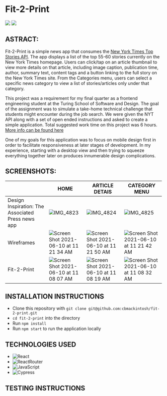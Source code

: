 # Fit-2-Print

<img src="https://img.shields.io/badge/LinkedIn-cameron--mackintosh-informational?style=for-the-badge&labelColor=black&logo=linkedin&logoColor=0077b5&&color=0FBBD6"/>
<img src="https://img.shields.io/badge/Github-cbmackintosh-informational?style=for-the-badge&labelColor=black&logo=github&color=8B0BD5"/>

## ASTRACT:

Fit-2-Print is a simple news app that consumes the [New York Times Top Stories API](https://developer.nytimes.com/docs/top-stories-product/1/overview). The app displays a list of the top 55-60 stories currently on the New York Times homepage. Users can click/tap on an article thumbnail to view more details on that article, including image caption, publication time, author, summary text, content tags and a button linking to the full story on the New York Times site. From the Categories menu, users can select a specific news category to view a list of stories/articles only under that category.

This project was a requirement for my final quarter as a frontend engineering student at the Turing School of Software and Design. The goal of the assignment was to simulate a take-home technical challenge that students might encounter during the job search. We were given the NYT API along with a set of open ended instructions and asked to create a simple application. Total suggested work time on this project was 6 hours. <a href="https://github.com/turingschool-examples/mod4-tech-challenges/blob/main/take-homes/fe-take-home.md">More info can be found here</a>

One of my goals for this application was to focus on mobile design first in order to facilitate responsiveness at later stages of development. In my experience, starting with a desktop view and then trying to squeeze everything together later on produces innumerable design complications.

## SCREENSHOTS:

|                     | HOME          | ARTICLE DETAIS | CATEGORY MENU |
| ------------------  | ------------- | -------------- | ------------- | 
| Design Inspiration: The Associated Press news app  | ![IMG_4823](https://user-images.githubusercontent.com/72054706/121571551-69cf9080-c9e0-11eb-9719-cd5498121842.PNG) | ![IMG_4824](https://user-images.githubusercontent.com/72054706/121571679-8f5c9a00-c9e0-11eb-8442-4ca3e9a08a14.PNG)  | ![IMG_4825](https://user-images.githubusercontent.com/72054706/121571738-9e434c80-c9e0-11eb-94a3-5a3615b273fe.PNG)       |
| Wireframes          | ![Screen Shot 2021-06-10 at 11 21 34 AM](https://user-images.githubusercontent.com/72054706/121571957-e6626f00-c9e0-11eb-90f3-69e29a7da1de.png)  | ![Screen Shot 2021-06-10 at 11 21 50 AM](https://user-images.githubusercontent.com/72054706/121571996-f0846d80-c9e0-11eb-8585-8526431d7ed1.png)  | ![Screen Shot 2021-06-10 at 11 21 42 AM](https://user-images.githubusercontent.com/72054706/121572038-f9753f00-c9e0-11eb-8852-167b35c58f9c.png)       |
| Fit-2-Print         | ![Screen Shot 2021-06-10 at 11 08 07 AM](https://user-images.githubusercontent.com/72054706/121572120-0db93c00-c9e1-11eb-8e4c-a7dde8182a40.png) | ![Screen Shot 2021-06-10 at 11 08 19 AM](https://user-images.githubusercontent.com/72054706/121572149-17db3a80-c9e1-11eb-880d-7236977db282.png)  | ![Screen Shot 2021-06-10 at 11 08 32 AM](https://user-images.githubusercontent.com/72054706/121572211-26295680-c9e1-11eb-87fc-7dcd7c245c9f.png) |

## INSTALLATION INSTRUCTIONS

* Clone this repository with `git clone git@github.com:cbmackintosh/fit-2-print.git`
* `cd fit-2-print` into the directory
* Run `npm install`
* Run `npm start` to run the application locally

## TECHNOLOGIES USED

* ![React](https://camo.githubusercontent.com/4e4a3b5c3e9c00501ec866e2f2466c5a6032f838aca5f2cf3b14450e39e8a2f0/68747470733a2f2f696d672e736869656c64732e696f2f62616467652f72656163742532302d2532333230323332612e7376673f267374796c653d666f722d7468652d6261646765266c6f676f3d7265616374266c6f676f436f6c6f723d253233363144414642)
* ![ReactRouter](https://camo.githubusercontent.com/4f9d20f3a284d2f6634282f61f82a62e99ee9906537dc9859decfdc9efbb51ec/68747470733a2f2f696d672e736869656c64732e696f2f62616467652f52656163745f526f757465722d4341343234353f7374796c653d666f722d7468652d6261646765266c6f676f3d72656163742d726f75746572266c6f676f436f6c6f723d7768697465)
* ![JavaScript](https://img.shields.io/badge/javascript%20-%23323330.svg?&style=for-the-badge&logo=javascript&logoColor=%23F7DF1E)
* ![Cypress](https://img.shields.io/badge/cypress-04C38E.svg?&style=for-the-badge&logo=cypress&logoColor=white)

## TESTING INSTRUCTIONS
